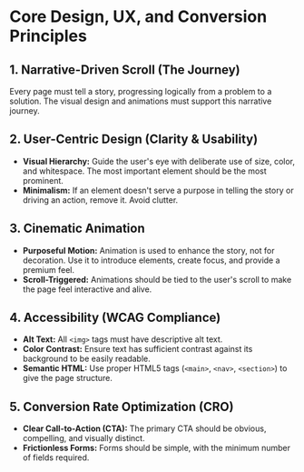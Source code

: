 # Core Design, UX, and Conversion Principles

## 1. Narrative-Driven Scroll (The Journey)
Every page must tell a story, progressing logically from a problem to a solution. The visual design and animations must support this narrative journey.

## 2. User-Centric Design (Clarity & Usability)
- **Visual Hierarchy:** Guide the user's eye with deliberate use of size, color, and whitespace. The most important element should be the most prominent.
- **Minimalism:** If an element doesn't serve a purpose in telling the story or driving an action, remove it. Avoid clutter.

## 3. Cinematic Animation
- **Purposeful Motion:** Animation is used to enhance the story, not for decoration. Use it to introduce elements, create focus, and provide a premium feel.
- **Scroll-Triggered:** Animations should be tied to the user's scroll to make the page feel interactive and alive.

## 4. Accessibility (WCAG Compliance)
- **Alt Text:** All `<img>` tags must have descriptive alt text.
- **Color Contrast:** Ensure text has sufficient contrast against its background to be easily readable.
- **Semantic HTML:** Use proper HTML5 tags (`<main>`, `<nav>`, `<section>`) to give the page structure.

## 5. Conversion Rate Optimization (CRO)
- **Clear Call-to-Action (CTA):** The primary CTA should be obvious, compelling, and visually distinct.
- **Frictionless Forms:** Forms should be simple, with the minimum number of fields required.
